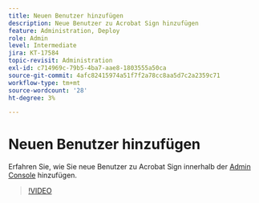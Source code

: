 ```yaml
---
title: Neuen Benutzer hinzufügen
description: Neue Benutzer zu Acrobat Sign hinzufügen
feature: Administration, Deploy
role: Admin
level: Intermediate
jira: KT-17584
topic-revisit: Administration
exl-id: c714969c-79b5-4ba7-aae8-1803555a50ca
source-git-commit: 4afc82415974a51f7f2a78cc8aa5d7c2a2359c71
workflow-type: tm+mt
source-wordcount: '28'
ht-degree: 3%

---
```


# Neuen Benutzer hinzufügen

Erfahren Sie, wie Sie neue Benutzer zu Acrobat Sign innerhalb der [Admin Console](https://adminconsole.adobe.com/) hinzufügen.

>[!VIDEO](https://video.tv.adobe.com/v/3453158?quality=12&learn=on&hidetitle=true)
